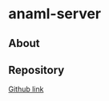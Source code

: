 # anaml-server

## About

## Repository

[Github link](https://github.com/simple-machines/anaml-server)
